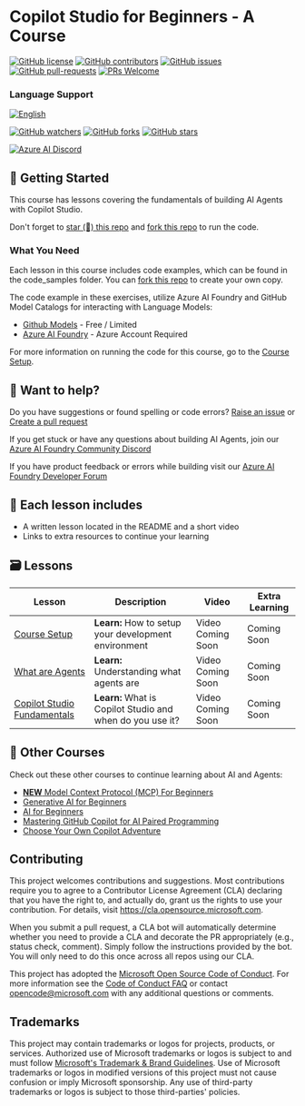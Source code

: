 # Copilot Studio for Beginners - A Course

[![GitHub license](https://img.shields.io/github/license/microsoft/copilot-studio-for-beginners.svg)](https://github.com/microsoft/copilot-studio-for-beginners/blob/master/LICENSE?WT.mc_id=academic-105485-koreyst)
[![GitHub contributors](https://img.shields.io/github/contributors/microsoft/copilot-studio-for-beginners.svg)](https://GitHub.com/microsoft/copilot-studio-for-beginners/graphs/contributors/?WT.mc_id=academic-105485-koreyst)
[![GitHub issues](https://img.shields.io/github/issues/microsoft/copilot-studio-for-beginners.svg)](https://GitHub.com/microsoft/copilot-studio-for-beginners/issues/?WT.mc_id=academic-105485-koreyst)
[![GitHub pull-requests](https://img.shields.io/github/issues-pr/microsoft/copilot-studio-for-beginners.svg)](https://GitHub.com/microsoft/copilot-studio-for-beginners/pulls/?WT.mc_id=academic-105485-koreyst)
[![PRs Welcome](https://img.shields.io/badge/PRs-welcome-brightgreen.svg?style=flat-square)](http://makeapullrequest.com?WT.mc_id=academic-105485-koreyst)

### Language Support
[![English](https://img.shields.io/badge/English-brightgreen.svg?style=flat-square)](README.md)

[![GitHub watchers](https://img.shields.io/github/watchers/microsoft/copilot-studio-for-beginners.svg?style=social&label=Watch)](https://GitHub.com/microsoft/copilot-studio-for-beginners/watchers/?WT.mc_id=academic-105485-koreyst)
[![GitHub forks](https://img.shields.io/github/forks/microsoft/copilot-studio-for-beginners.svg?style=social&label=Fork)](https://GitHub.com/microsoft/copilot-studio-for-beginners/network/?WT.mc_id=academic-105485-koreyst)
[![GitHub stars](https://img.shields.io/github/stars/microsoft/copilot-studio-for-beginners.svg?style=social&label=Star)](https://GitHub.com/microsoft/copilot-studio-for-beginners/stargazers/?WT.mc_id=academic-105485-koreyst)

[![Azure AI Discord](https://dcbadge.limes.pink/api/server/kzRShWzttr)](https://discord.gg/kzRShWzttr)


## 🌱 Getting Started

This course has lessons covering the fundamentals of building AI Agents with Copilot Studio. 

Don't forget to [star (🌟) this repo](https://docs.github.com/en/get-started/exploring-projects-on-github/saving-repositories-with-stars?WT.mc_id=academic-105485-koreyst) and [fork this repo](https://github.com/microsoft/copilot-studio-for-beginners/fork) to run the code.

### What You Need 

Each lesson in this course includes code examples, which can be found in the code_samples folder. You can [fork this repo](https://github.com/microsoft/copilot-studio-for-beginners/fork) to create your own copy.  

The code example in these exercises, utilize Azure AI Foundry and GitHub Model Catalogs for interacting with Language Models:

- [Github Models](https://aka.ms/ai-agents-beginners/github-models) - Free / Limited
- [Azure AI Foundry](https://aka.ms/ai-agents-beginners/ai-foundry) - Azure Account Required


For more information on running the code for this course, go to the [Course Setup](./00-course-setup/README.md).

## 🙏 Want to help?

Do you have suggestions or found spelling or code errors? [Raise an issue](https://github.com/microsoft/copilot-studio-for-beginners/issues?WT.mc_id=academic-105485-koreyst) or [Create a pull request](https://github.com/microsoft/copilot-studio-for-beginners/pulls?WT.mc_id=academic-105485-koreyst)

If you get stuck or have any questions about building AI Agents, join our [Azure AI Foundry Community Discord](https://discord.gg/kzRShWzttr) 

If you have product feedback or errors while building visit our [Azure AI Foundry Developer Forum](https://aka.ms/azureaifoundry/forum)

## 📂 Each lesson includes

- A written lesson located in the README and a short video
- Links to extra resources to continue your learning


## 🗃️ Lessons

| **Lesson**                               | **Description**                                    | **Video**                                                  | **Extra Learning**                                                                     |
|------------------------------------------|----------------------------------------------------|------------------------------------------------------------|----------------------------------------------------------------------------------------|
| [Course Setup](./00-course-setup/README.md)   | **Learn:** How to setup your development environment         | Video Coming Soon | Coming Soon |
| [What are Agents](./01-introduction-to-agents/README.md)         | **Learn:** Understanding what agents are  | Video Coming Soon  | Coming Soon |
| [Copilot Studio Fundamentals](./02-copilot-studio-fundamentals/README.md) | **Learn:** What is Copilot Studio and when do you use it?      | Video Coming Soon  | Coming Soon |


## 🎒 Other Courses

Check out these other courses to continue learning about AI and Agents:

- [**NEW** Model Context Protocol (MCP) For Beginners](https://github.com/microsoft/mcp-for-beginners?WT.mc_id=academic-105485-koreyst)
- [Generative AI for Beginners](https://github.com/microsoft/generative-ai-for-beginners?WT.mc_id=academic-105485-koreyst)
- [AI for Beginners](https://aka.ms/ai-beginners?WT.mc_id=academic-105485-koreyst)
- [Mastering GitHub Copilot for AI Paired Programming](https://aka.ms/GitHubCopilotAI?WT.mc_id=academic-105485-koreyst)
- [Choose Your Own Copilot Adventure](https://github.com/microsoft/CopilotAdventures?WT.mc_id=academic-105485-koreyst)

## Contributing

This project welcomes contributions and suggestions.  Most contributions require you to agree to a
Contributor License Agreement (CLA) declaring that you have the right to, and actually do, grant us
the rights to use your contribution. For details, visit <https://cla.opensource.microsoft.com>.

When you submit a pull request, a CLA bot will automatically determine whether you need to provide
a CLA and decorate the PR appropriately (e.g., status check, comment). Simply follow the instructions
provided by the bot. You will only need to do this once across all repos using our CLA.

This project has adopted the [Microsoft Open Source Code of Conduct](https://opensource.microsoft.com/codeofconduct/).
For more information see the [Code of Conduct FAQ](https://opensource.microsoft.com/codeofconduct/faq/) or
contact [opencode@microsoft.com](mailto:opencode@microsoft.com) with any additional questions or comments.

## Trademarks

This project may contain trademarks or logos for projects, products, or services. Authorized use of Microsoft
trademarks or logos is subject to and must follow
[Microsoft's Trademark & Brand Guidelines](https://www.microsoft.com/legal/intellectualproperty/trademarks/usage/general).
Use of Microsoft trademarks or logos in modified versions of this project must not cause confusion or imply Microsoft sponsorship.
Any use of third-party trademarks or logos is subject to those third-parties' policies.
